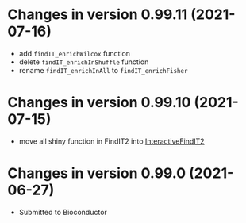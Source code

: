 # Changes in version 0.99.11 (2021-07-16)

- add `findIT_enrichWilcox` function
- delete `findIT_enrichInShuffle` function
- rename `findIT_enrichInAll` to `findIT_enrichFisher`

# Changes in version 0.99.10 (2021-07-15)

- move all shiny function in FindIT2 into [InteractiveFindIT2](https://github.com/shangguandong1996/InteractiveFindIT2)

# Changes in version 0.99.0 (2021-06-27)

- Submitted to Bioconductor
